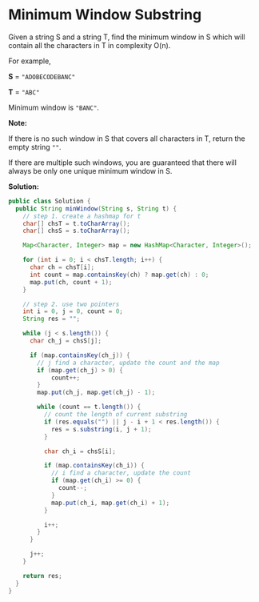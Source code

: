 # Minimum Window Substring

Given a string S and a string T, find the minimum window in S which will contain all the characters in T in complexity O(n).

For example,

**S** = `"ADOBECODEBANC"`

**T** = `"ABC"`

Minimum window is `"BANC"`.

**Note:**

If there is no such window in S that covers all characters in T, return the empty string `""`.

If there are multiple such windows, you are guaranteed that there will always be only one unique minimum window in S.

**Solution:**
```java
public class Solution {
  public String minWindow(String s, String t) {
    // step 1. create a hashmap for t
    char[] chsT = t.toCharArray();
    char[] chsS = s.toCharArray();

    Map<Character, Integer> map = new HashMap<Character, Integer>();

    for (int i = 0; i < chsT.length; i++) {
      char ch = chsT[i];
      int count = map.containsKey(ch) ? map.get(ch) : 0;
      map.put(ch, count + 1);
    }

    // step 2. use two pointers
    int i = 0, j = 0, count = 0;
    String res = "";

    while (j < s.length()) {
      char ch_j = chsS[j];

      if (map.containsKey(ch_j)) {
        // j find a character, update the count and the map
        if (map.get(ch_j) > 0) {
            count++;
        }
        map.put(ch_j, map.get(ch_j) - 1);

        while (count == t.length()) {
          // count the length of current substring
          if (res.equals("") || j - i + 1 < res.length()) {
            res = s.substring(i, j + 1);
          }

          char ch_i = chsS[i];

          if (map.containsKey(ch_i)) {
            // i find a character, update the count
            if (map.get(ch_i) >= 0) {
              count--;
            }
            map.put(ch_i, map.get(ch_i) + 1);
          }

          i++;
        }
      }

      j++;
    }

    return res;
  }
}
```